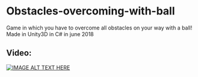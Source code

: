 # Obstacles-overcoming-with-ball

Game in which you have to overcome all obstacles on your way with a ball!
Made in Unity3D in C# in june 2018

## Video:

[![IMAGE ALT TEXT HERE](https://img.youtube.com/vi/ls4NgC5_TdM/0.jpg)](https://youtu.be/ls4NgC5_TdM)
